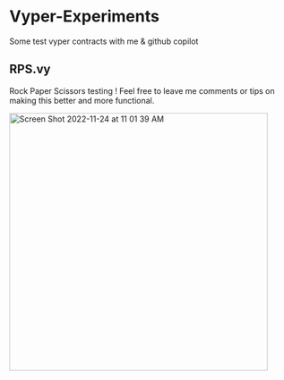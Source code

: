 # Vyper-Experiments
Some test vyper contracts with me &amp; github copilot


## RPS.vy
Rock Paper Scissors testing ! Feel free to leave me comments or tips on making this better and more functional. 


<img width="461" alt="Screen Shot 2022-11-24 at 11 01 39 AM" src="https://user-images.githubusercontent.com/42463809/203851557-ae03333d-6a8f-431e-b545-33f0eafb917d.png">
